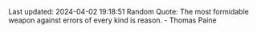 Last updated: 2024-04-02 19:18:51
Random Quote: The most formidable weapon against errors of every kind is reason. - Thomas Paine